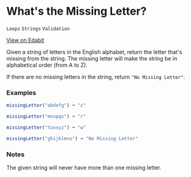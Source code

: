 # What's the Missing Letter?

`Loops` `Strings` `Validation`

[View on Edabit](https://edabit.com/challenge/t6HFLEYD2e7ePxAu5)

Given a string of letters in the English alphabet, return the letter that's missing from the string. The missing letter will make the string be in alphabetical order (from A to Z).

If there are no missing letters in the string, return `"No Missing Letter"`.

### Examples

```js
missingLetter("abdefg") ➞ "c"

missingLetter("mnopqs") ➞ "r"

missingLetter("tuvxyz") ➞ "w"

missingLetter("ghijklmno") ➞ "No Missing Letter"
```

### Notes

The given string will never have more than one missing letter.
